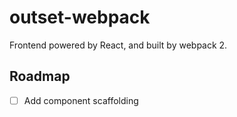 # outset-webpack

Frontend powered by React, and built by webpack 2.

## Roadmap

- [ ] Add component scaffolding
